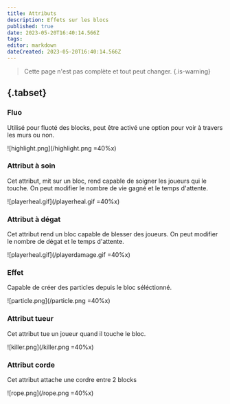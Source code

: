 ```yaml
---
title: Attributs
description: Effets sur les blocs
published: true
date: 2023-05-20T16:40:14.566Z
tags: 
editor: markdown
dateCreated: 2023-05-20T16:40:14.566Z
---
```


> Cette page n'est pas complète et tout peut changer.
{.is-warning}

## {.tabset}
### Fluo
Utilisé pour fluoté des blocks, peut être activé une option pour voir à travers les murs ou non.

![highlight.png](/highlight.png =40%x)
### Attribut à soin
Cet attribut, mit sur un bloc, rend capable de soigner les joueurs qui le touche. On peut modifier le nombre de vie gagné et le temps d'attente.

![playerheal.gif](/playerheal.gif =40%x)
### Attribut à dégat
Cet attribut rend un bloc capable de blesser des joueurs. On peut modifier le nombre de dégat et le temps d'attente.

![playerheal.gif](/playerdamage.gif =40%x)
### Effet
Capable de créer des particles depuis le bloc séléctionné.

![particle.png](/particle.png =40%x)
### Attribut tueur
Cet attribut tue un joueur quand il touche le bloc.

![killer.png](/killer.png =40%x)
### Attribut corde
Cet attribut attache une cordre entre 2 blocks

![rope.png](/rope.png =40%x)
